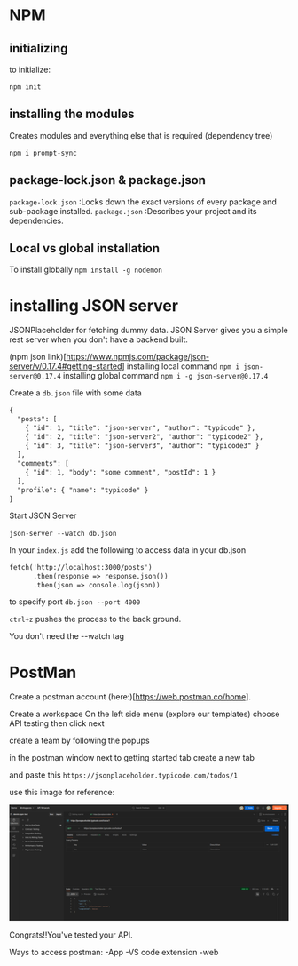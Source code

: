# NPM
## initializing
to initialize:
``` 
npm init
```
## installing the modules
Creates modules and everything else that is required (dependency tree)
```
npm i prompt-sync
```

## package-lock.json & package.json
`package-lock.json` :Locks down the exact versions of every package and sub-package installed. 
`package.json` :Describes your project and its dependencies.

## Local vs global installation
To install globally
`npm install -g nodemon`

# installing JSON server

JSONPlaceholder for fetching dummy data.
JSON Server gives you a simple rest server when you don't have a backend built.
<!-- (Json github)[] -->
(npm json link)[https://www.npmjs.com/package/json-server/v/0.17.4#getting-started]
installing local command `npm i json-server@0.17.4`
installing global command `npm i -g json-server@0.17.4`

Create a `db.json` file with some data

```
{
  "posts": [
    { "id": 1, "title": "json-server", "author": "typicode" },
    { "id": 2, "title": "json-server2", "author": "typicode2" },
    { "id": 3, "title": "json-server3", "author": "typicode3" }
  ],
  "comments": [
    { "id": 1, "body": "some comment", "postId": 1 }
  ],
  "profile": { "name": "typicode" }
}
```
Start JSON Server

`json-server --watch db.json`

In your `index.js` add the following to access data in your db.json

```
fetch('http://localhost:3000/posts')
      .then(response => response.json())
      .then(json => console.log(json))
```
to specify port `db.json --port 4000`

`ctrl+z` pushes the process to the back ground.

You don't need the --watch tag

# PostMan

Create a postman account (here:)[https://web.postman.co/home].

Create a workspace
On the left side menu (explore our templates) choose API testing then click next

create a team by following the popups

in the postman window next to getting started tab create a new tab

and paste this `https://jsonplaceholder.typicode.com/todos/1`

use this image for reference:

![Screenshot](/assets/img/postman.png)


Congrats!!You've tested your API.

Ways to access postman:
-App
-VS code extension
-web



